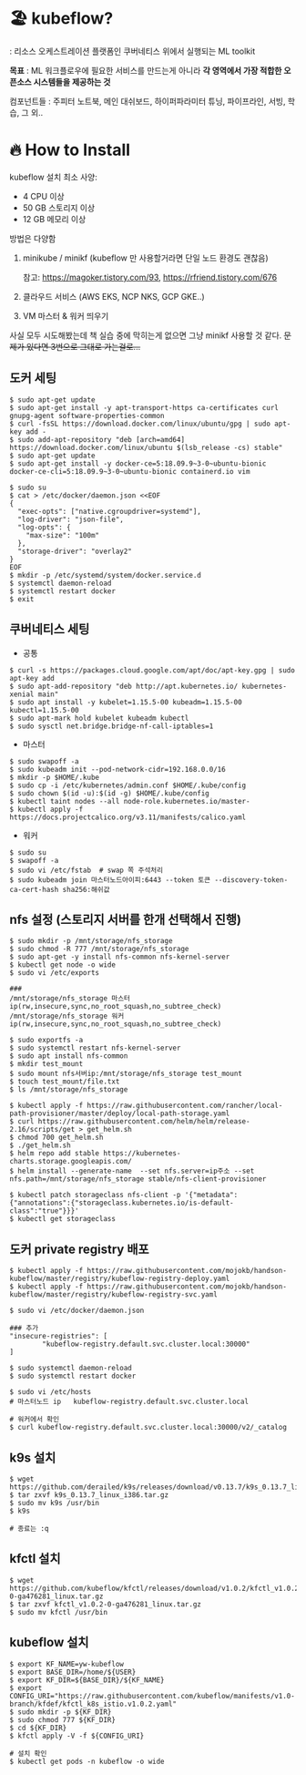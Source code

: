 # 🏖 kubeflow?
: 리소스 오케스트레이션 플랫폼인 쿠버네티스 위에서 실행되는 ML toolkit

**목표** : ML 워크플로우에 필요한 서비스를 만드는게 아니라 **각 영역에서 가장 적합한 오픈소스 시스템들을 제공하는 것**

컴포넌트들 : 주피터 노트북, 메인 대쉬보드, 하이퍼파라미터 튜닝, 파이프라인, 서빙, 학습, 그 외.. 

# 🔥 How to Install

kubeflow 설치 최소 사양:
- 4 CPU 이상
- 50 GB 스토리지 이상
- 12 GB 메모리 이상

방법은 다양함 

1. minikube / minikf (kubeflow 만 사용할거라면 단일 노드 환경도 괜찮음)
    
    참고: https://magoker.tistory.com/93, https://rfriend.tistory.com/676
2. 클라우드 서비스 (AWS EKS, NCP NKS, GCP GKE..)
3. VM 마스터 & 워커 띄우기

사실 모두 시도해봤는데 책 실습 중에 막히는게 없으면 그냥 minikf 사용할 것 같다. ~~문제가 있다면 3번으로 그대로 가는걸로...~~

## 도커 세팅
```
$ sudo apt-get update
$ sudo apt-get install -y apt-transport-https ca-certificates curl gnupg-agent software-properties-common
$ curl -fsSL https://download.docker.com/linux/ubuntu/gpg | sudo apt-key add -
$ sudo add-apt-repository "deb [arch=amd64] https://download.docker.com/linux/ubuntu $(lsb_release -cs) stable"
$ sudo apt-get update
$ sudo apt-get install -y docker-ce=5:18.09.9~3-0~ubuntu-bionic docker-ce-cli=5:18.09.9~3-0~ubuntu-bionic containerd.io vim

$ sudo su
$ cat > /etc/docker/daemon.json <<EOF
{
  "exec-opts": ["native.cgroupdriver=systemd"],
  "log-driver": "json-file",
  "log-opts": {
    "max-size": "100m"
  },
  "storage-driver": "overlay2"
}
EOF
$ mkdir -p /etc/systemd/system/docker.service.d
$ systemctl daemon-reload
$ systemctl restart docker
$ exit
```

## 쿠버네티스 세팅
- 공통
```
$ curl -s https://packages.cloud.google.com/apt/doc/apt-key.gpg | sudo apt-key add 
$ sudo apt-add-repository "deb http://apt.kubernetes.io/ kubernetes-xenial main"
$ sudo apt install -y kubelet=1.15.5-00 kubeadm=1.15.5-00 kubectl=1.15.5-00
$ sudo apt-mark hold kubelet kubeadm kubectl
$ sudo sysctl net.bridge.bridge-nf-call-iptables=1
```

- 마스터
```
$ sudo swapoff -a
$ sudo kubeadm init --pod-network-cidr=192.168.0.0/16
$ mkdir -p $HOME/.kube
$ sudo cp -i /etc/kubernetes/admin.conf $HOME/.kube/config
$ sudo chown $(id -u):$(id -g) $HOME/.kube/config
$ kubectl taint nodes --all node-role.kubernetes.io/master-
$ kubectl apply -f https://docs.projectcalico.org/v3.11/manifests/calico.yaml
```

- 워커
```
$ sudo su
$ swapoff -a
$ sudo vi /etc/fstab  # swap 쪽 주석처리
$ sudo kubeadm join 마스터노드아이피:6443 --token 토큰 --discovery-token-ca-cert-hash sha256:해쉬값
```

## nfs 설정 (스토리지 서버를 한개 선택해서 진행)
```
$ sudo mkdir -p /mnt/storage/nfs_storage
$ sudo chmod -R 777 /mnt/storage/nfs_storage
$ sudo apt-get -y install nfs-common nfs-kernel-server
$ kubectl get node -o wide
$ sudo vi /etc/exports

###
/mnt/storage/nfs_storage 마스터 ip(rw,insecure,sync,no_root_squash,no_subtree_check)
/mnt/storage/nfs_storage 워커 ip(rw,insecure,sync,no_root_squash,no_subtree_check)

$ sudo exportfs -a
$ sudo systemctl restart nfs-kernel-server
$ sudo apt install nfs-common
$ mkdir test_mount
$ sudo mount nfs서버ip:/mnt/storage/nfs_storage test_mount
$ touch test_mount/file.txt
$ ls /mnt/storage/nfs_storage

$ kubectl apply -f https://raw.githubusercontent.com/rancher/local-path-provisioner/master/deploy/local-path-storage.yaml
$ curl https://raw.githubusercontent.com/helm/helm/release-2.16/scripts/get > get_helm.sh
$ chmod 700 get_helm.sh
$ ./get_helm.sh
$ helm repo add stable https://kubernetes-charts.storage.googleapis.com/
$ helm install --generate-name  --set nfs.server=ip주소 --set nfs.path=/mnt/storage/nfs_storage stable/nfs-client-provisioner

$ kubectl patch storageclass nfs-client -p '{"metadata":{"annotations":{"storageclass.kubernetes.io/is-default-class":"true"}}}'
$ kubectl get storageclass
```

## 도커 private registry 배포

```
$ kubectl apply -f https://raw.githubusercontent.com/mojokb/handson-kubeflow/master/registry/kubeflow-registry-deploy.yaml
$ kubectl apply -f https://raw.githubusercontent.com/mojokb/handson-kubeflow/master/registry/kubeflow-registry-svc.yaml

$ sudo vi /etc/docker/daemon.json

### 추가
"insecure-registries": [
        "kubeflow-registry.default.svc.cluster.local:30000"
]

$ sudo systemctl daemon-reload
$ sudo systemctl restart docker

$ sudo vi /etc/hosts
# 마스터노드 ip   kubeflow-registry.default.svc.cluster.local

# 워커에서 확인
$ curl kubeflow-registry.default.svc.cluster.local:30000/v2/_catalog
```

## k9s 설치
```
$ wget https://github.com/derailed/k9s/releases/download/v0.13.7/k9s_0.13.7_linux_i386.tar.gz
$ tar zxvf k9s_0.13.7_linux_i386.tar.gz
$ sudo mv k9s /usr/bin
$ k9s

# 종료는 :q
```

## kfctl 설치
```
$ wget https://github.com/kubeflow/kfctl/releases/download/v1.0.2/kfctl_v1.0.2-0-ga476281_linux.tar.gz
$ tar zxvf kfctl_v1.0.2-0-ga476281_linux.tar.gz
$ sudo mv kfctl /usr/bin
```

## kubeflow 설치
```
$ export KF_NAME=yw-kubeflow
$ export BASE_DIR=/home/${USER}
$ export KF_DIR=${BASE_DIR}/${KF_NAME}
$ export CONFIG_URI="https://raw.githubusercontent.com/kubeflow/manifests/v1.0-branch/kfdef/kfctl_k8s_istio.v1.0.2.yaml"
$ sudo mkdir -p ${KF_DIR}
$ sudo chmod 777 ${KF_DIR}
$ cd ${KF_DIR}
$ kfctl apply -V -f ${CONFIG_URI}

# 설치 확인
$ kubectl get pods -n kubeflow -o wide 
```